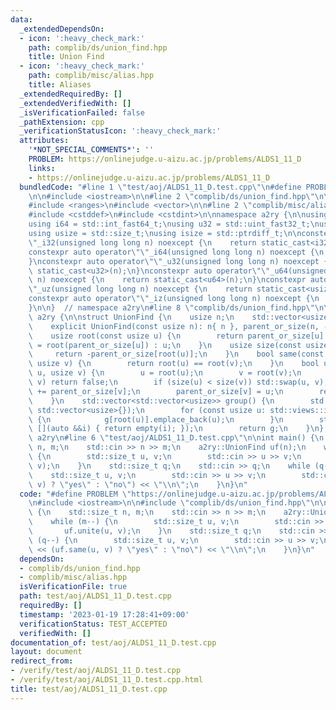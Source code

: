 ```yaml
---
data:
  _extendedDependsOn:
  - icon: ':heavy_check_mark:'
    path: complib/ds/union_find.hpp
    title: Union Find
  - icon: ':heavy_check_mark:'
    path: complib/misc/alias.hpp
    title: Aliases
  _extendedRequiredBy: []
  _extendedVerifiedWith: []
  _isVerificationFailed: false
  _pathExtension: cpp
  _verificationStatusIcon: ':heavy_check_mark:'
  attributes:
    '*NOT_SPECIAL_COMMENTS*': ''
    PROBLEM: https://onlinejudge.u-aizu.ac.jp/problems/ALDS1_11_D
    links:
    - https://onlinejudge.u-aizu.ac.jp/problems/ALDS1_11_D
  bundledCode: "#line 1 \"test/aoj/ALDS1_11_D.test.cpp\"\n#define PROBLEM \"https://onlinejudge.u-aizu.ac.jp/problems/ALDS1_11_D\"\
    \n\n#include <iostream>\n\n#line 2 \"complib/ds/union_find.hpp\"\n\n#include <numeric>\n\
    #include <ranges>\n#include <vector>\n\n#line 2 \"complib/misc/alias.hpp\"\n\n\
    #include <cstddef>\n#include <cstdint>\n\nnamespace a2ry {\n\nusing i32 = std::int_fast32_t;\n\
    using i64 = std::int_fast64_t;\nusing u32 = std::uint_fast32_t;\nusing u64 = std::uint_fast64_t;\n\
    using usize = std::size_t;\nusing isize = std::ptrdiff_t;\n\nconstexpr auto operator\"\
    \"_i32(unsigned long long n) noexcept {\n    return static_cast<i32>(n);\n}\n\
    constexpr auto operator\"\"_i64(unsigned long long n) noexcept {\n    return static_cast<i64>(n);\n\
    }\nconstexpr auto operator\"\"_u32(unsigned long long n) noexcept {\n    return\
    \ static_cast<u32>(n);\n}\nconstexpr auto operator\"\"_u64(unsigned long long\
    \ n) noexcept {\n    return static_cast<u64>(n);\n}\nconstexpr auto operator\"\
    \"_uz(unsigned long long n) noexcept {\n    return static_cast<usize>(n);\n}\n\
    constexpr auto operator\"\"_iz(unsigned long long n) noexcept {\n    return static_cast<isize>(n);\n\
    }\n\n}  // namespace a2ry\n#line 8 \"complib/ds/union_find.hpp\"\n\nnamespace\
    \ a2ry {\n\nstruct UnionFind {\n    usize n;\n    std::vector<usize> parent_or_size;\n\
    \    explicit UnionFind(const usize n): n{ n }, parent_or_size(n, -1_uz) {}\n\
    \    usize root(const usize u) {\n        return parent_or_size[u] < n ? parent_or_size[u]\
    \ = root(parent_or_size[u]) : u;\n    }\n    usize size(const usize u) {\n   \
    \     return -parent_or_size[root(u)];\n    }\n    bool same(const usize u, const\
    \ usize v) {\n        return root(u) == root(v);\n    }\n    bool unite(usize\
    \ u, usize v) {\n        u = root(u);\n        v = root(v);\n        if (u ==\
    \ v) return false;\n        if (size(u) < size(v)) std::swap(u, v);\n        parent_or_size[u]\
    \ += parent_or_size[v];\n        parent_or_size[v] = u;\n        return true;\n\
    \    }\n    std::vector<std::vector<usize>> group() {\n        std::vector g(n,\
    \ std::vector<usize>{});\n        for (const usize u: std::views::iota(0_uz, n))\
    \ {\n            g[root(u)].emplace_back(u);\n        }\n        std::erase_if(g,\
    \ [](auto &&i) { return empty(i); });\n        return g;\n    }\n};\n\n}  // namespace\
    \ a2ry\n#line 6 \"test/aoj/ALDS1_11_D.test.cpp\"\n\nint main() {\n    std::size_t\
    \ n, m;\n    std::cin >> n >> m;\n    a2ry::UnionFind uf(n);\n    while (m--)\
    \ {\n        std::size_t u, v;\n        std::cin >> u >> v;\n        uf.unite(u,\
    \ v);\n    }\n    std::size_t q;\n    std::cin >> q;\n    while (q--) {\n    \
    \    std::size_t u, v;\n        std::cin >> u >> v;\n        std::cout << (uf.same(u,\
    \ v) ? \"yes\" : \"no\") << \"\\n\";\n    }\n}\n"
  code: "#define PROBLEM \"https://onlinejudge.u-aizu.ac.jp/problems/ALDS1_11_D\"\n\
    \n#include <iostream>\n\n#include \"complib/ds/union_find.hpp\"\n\nint main()\
    \ {\n    std::size_t n, m;\n    std::cin >> n >> m;\n    a2ry::UnionFind uf(n);\n\
    \    while (m--) {\n        std::size_t u, v;\n        std::cin >> u >> v;\n \
    \       uf.unite(u, v);\n    }\n    std::size_t q;\n    std::cin >> q;\n    while\
    \ (q--) {\n        std::size_t u, v;\n        std::cin >> u >> v;\n        std::cout\
    \ << (uf.same(u, v) ? \"yes\" : \"no\") << \"\\n\";\n    }\n}\n"
  dependsOn:
  - complib/ds/union_find.hpp
  - complib/misc/alias.hpp
  isVerificationFile: true
  path: test/aoj/ALDS1_11_D.test.cpp
  requiredBy: []
  timestamp: '2023-01-19 17:28:41+09:00'
  verificationStatus: TEST_ACCEPTED
  verifiedWith: []
documentation_of: test/aoj/ALDS1_11_D.test.cpp
layout: document
redirect_from:
- /verify/test/aoj/ALDS1_11_D.test.cpp
- /verify/test/aoj/ALDS1_11_D.test.cpp.html
title: test/aoj/ALDS1_11_D.test.cpp
---
```

